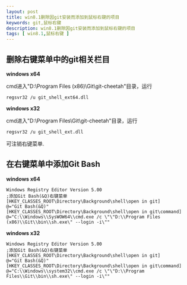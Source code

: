 ```yaml
---
layout: post
title: win8.1删除因git安装而添加到鼠标右键的项目
keywords: git,鼠标右键
description: win8.1删除因git安装而添加到鼠标右键的项目
tags: [ win8.1,鼠标右键 ]
---
```


## 删除右键菜单中的git相关栏目

**windows x64**

cmd进入"D:\Program Files (x86)\Git\git-cheetah"目录，运行

    regsvr32 /u git_shell_ext64.dll


**windows x32**

cmd进入"D:\Program Files\Git\git-cheetah"目录，运行

    regsvr32 /u git_shell_ext.dll


可注销右键菜单.

## 在右键菜单中添加Git Bash

**windows x64**


    Windows Registry Editor Version 5.00
    ;添加Git Bash(&Q)右键菜单
    [HKEY_CLASSES_ROOT\Directory\Background\shell\open in git]
    @="Git Bash(&Q)"
    [HKEY_CLASSES_ROOT\Directory\Background\shell\open in git\command]
    @="C:\\Windows\\SysWOW64\\cmd.exe /c \"\"D:\\Program Files (x86)\\Git\\bin\\sh.exe\" --login -i\""


**windows x32**


    Windows Registry Editor Version 5.00
    ;添加Git Bash(&Q)右键菜单
    [HKEY_CLASSES_ROOT\Directory\Background\shell\open in git]
    @="Git Bash(&Q)"
    [HKEY_CLASSES_ROOT\Directory\Background\shell\open in git\command]
    @="C:\\Windows\\system32\\cmd.exe /c \"\"D:\\Program Files\\Git\\bin\\sh.exe\" --login -i\""
